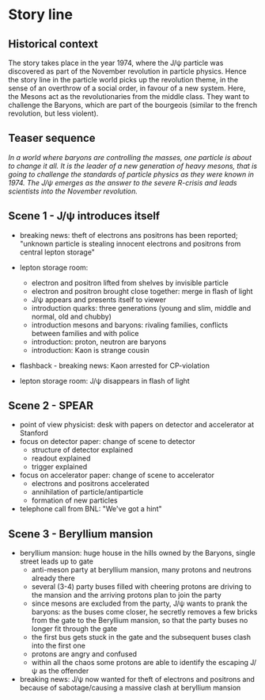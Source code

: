 # Story line

## Historical context
The story takes place in the year 1974, where the J/&psi; particle was discovered as part of the November revolution in particle physics. Hence the story line in the particle world picks up the revolution theme, in the sense of an overthrow of a social order, in favour of a new system. Here, the Mesons act as the revolutionaries from the middle class. They want to challenge the Baryons, which are part of the bourgeois (similar to the french revolution, but less violent). 

## Teaser sequence
*In a world where baryons are controlling the masses, one particle is about to change it all. 
It is the leader of a new generation of heavy mesons, that is going to challenge the standards of particle physics as they were known in 1974. 
The J/&psi; emerges as the answer to the severe R-crisis and leads scientists into the November revolution.*

## Scene 1 - J/&psi; introduces itself
* breaking news: theft of electrons ans positrons has been reported; "unknown particle is stealing innocent electrons and positrons from central lepton storage"
* lepton storage room: 
    * electron and positron lifted from shelves by invisible particle
    * electron and positron brought close together: merge in flash of light
    * J/&psi; appears and presents itself to viewer
    * introduction quarks: three generations (young and slim, middle and normal, old and chubby)
    * introduction mesons and baryons: rivaling families, conflicts between families and with police
    * introduction: proton, neutron are baryons
    * introduction: Kaon is strange cousin
   
* flashback - breaking news: Kaon arrested for CP-violation
* lepton storage room: J/&psi; disappears in flash of light

## Scene 2 - SPEAR
* point of view physicist: desk with papers on detector and accelerator at Stanford
* focus on detector paper: change of scene to detector
    * structure of detector explained
    * readout explained
    * trigger explained
* focus on accelerator paper: change of scene to accelerator
    * electrons and positrons accelerated
    * annihilation of particle/antiparticle
    * formation of new particles
* telephone call from BNL: "We've got a hint"


## Scene 3 - Beryllium mansion
* beryllium mansion: huge house in the hills owned by the Baryons, single street leads up to gate
    * anti-meson party at beryllium mansion, many protons and neutrons already there
    * several (3-4) party buses filled with cheering protons are driving to the mansion and the arriving protons plan to join the party
    * since mesons are excluded from the party, J/&psi; wants to prank the baryons: as the buses come closer, he secretly removes a few bricks from the gate to the Beryllium mansion, so that the party buses no longer fit through the gate
    * the first bus gets stuck in the gate and the subsequent buses clash into the first one
    * protons are angry and confused 
    * within all the chaos some protons are able to identify the escaping J/&psi; as the offender
* breaking news: J/&psi; now wanted for theft of electrons and positrons and because of sabotage/causing a massive clash at beryllium mansion


